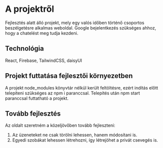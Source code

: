 # A projektről

Fejlesztés alatt álló projekt, mely egy valós időben történő csoportos beszélgetésre alkalmas weboldal.
Google bejelentkezés szükséges ahhoz, hogy a chatelést meg tudja kezdeni.

## Technológia

React, Firebase, TailwindCSS, daisyUI

## Projekt futtatása fejlesztői környezetben

A projekt node_modules könyvtár nélkül került feltöltésre, ezért indítás előtt telepíteni szükséges az npm i paranccsal.
Telepítés után npm start paranccsal futtatható a projekt.

## Tovább fejlesztés

Az oldalt szeretném a közeljövőben tovább fejleszteni:
1. Az üzeneteket ne csak törölni lehessen, hanem módosítani is.
2. Egyedi szobákat lehessen létrehozni, így létrejöhet a privát csevegés is.
